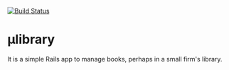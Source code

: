 [![Build Status](https://travis-ci.org/adaRn/microlibrary.svg?branch=master)](https://travis-ci.org/adaRn/microlibrary)

# μlibrary
It is a simple Rails app to manage books, perhaps in a small firm's library.
